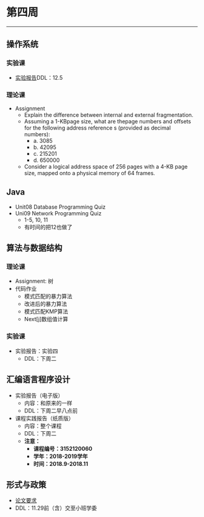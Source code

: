 # 第四周  
---
## 操作系统  
### 实验课  
- [实验报告](/Assignment/1811/第二周.md)DDL：12.5  

### 理论课  
- Assignment  
	- Explain the difference between internal and external fragmentation.  
	- Assuming a 1-KBpage size, what are thepage numbers and offsets for the following address reference s (provided as decimal numbers):  
		- a. 3085  
		- b. 42095  
		- c. 215201  
		- d. 650000  
	-  Consider a logical address space of 256 pages with a 4-KB page size, mapped onto a physical memory of 64 frames.  
	
## Java  
- Unit08 Database Programming Quiz  
- Uni09 Network Programming Quiz  
  - 1-5, 10, 11   
  - 有时间的把12也做了  

## 算法与数据结构  
### 理论课  
- Assignment: 树  
- 代码作业  
	- 模式匹配的暴力算法  
	- 改进后的暴力算法  
	- 模式匹配KMP算法  
	- Next[j]数组值计算  

### 实验课  
- 实验报告：实验四  
	- DDL：下周二  
	
## 汇编语言程序设计  
- 实验报告（电子版）  
	- 内容：和原来的一样  
	- DDL：下周二早八点前  
- 课程实践报告（纸质版）  
	- 内容：整个课程  
	- DDL：下周二  
	- **注意：**  
		- **课程编号：3152120060**  
		- **学年：2018-2019学年**  
		- **时间：2018.9-2018.11**  
		
## 形式与政策  
- [论文要求](/Notice/13_XZ.md)  
- DDL：11.29前（含）交至小班学委  